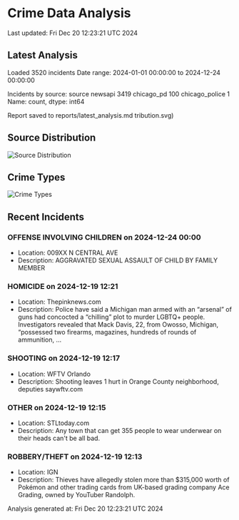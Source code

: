 # Crime Data Analysis
Last updated: Fri Dec 20 12:23:21 UTC 2024

## Latest Analysis

Loaded 3520 incidents
Date range: 2024-01-01 00:00:00 to 2024-12-24 00:00:00

Incidents by source:
source
newsapi           3419
chicago_pd         100
chicago_police       1
Name: count, dtype: int64

Report saved to reports/latest_analysis.md
tribution.svg)

## Source Distribution
![Source Distribution](images/source_distribution.svg)

## Crime Types
![Crime Types](images/crime_types.svg)

## Recent Incidents

### OFFENSE INVOLVING CHILDREN on 2024-12-24 00:00
- Location: 009XX N CENTRAL AVE
- Description: AGGRAVATED SEXUAL ASSAULT OF CHILD BY FAMILY MEMBER


### HOMICIDE on 2024-12-19 12:21
- Location: Thepinknews.com
- Description: Police have said a Michigan man armed with an “arsenal” of guns had concocted a “chilling” plot to murder LGBTQ+ people.  Investigators revealed that Mack Davis, 22, from Owosso, Michigan, “possessed two firearms, magazines, hundreds of rounds of ammunition, …


### SHOOTING on 2024-12-19 12:17
- Location: WFTV Orlando
- Description: Shooting leaves 1 hurt in Orange County neighborhood, deputies saywftv.com


### OTHER on 2024-12-19 12:15
- Location: STLtoday.com
- Description: Any town that can get 355 people to wear underwear on their heads can't be all bad.


### ROBBERY/THEFT on 2024-12-19 12:13
- Location: IGN
- Description: Thieves have allegedly stolen more than $315,000 worth of Pokémon and other trading cards from UK-based grading company Ace Grading, owned by YouTuber Randolph.

Analysis generated at: Fri Dec 20 12:23:21 UTC 2024
